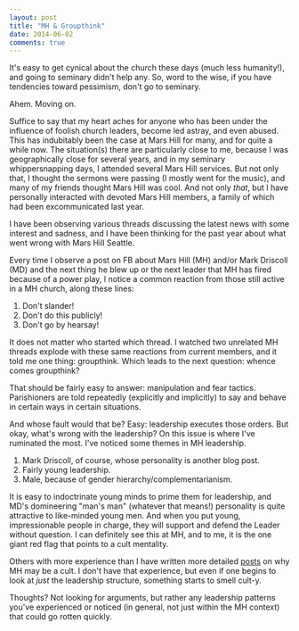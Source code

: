 ```yaml
---
layout: post
title: "MH & Groupthink"
date: 2014-06-02
comments: true
---
```


It's easy to get cynical about the church these days (much less humanity!), and going to seminary didn't help any. So, word to the wise, if you have tendencies toward pessimism, don't go to seminary.

Ahem. Moving on.

Suffice to say that my heart aches for anyone who has been under the influence of foolish church leaders, become led astray, and even abused. This has indubitably been the case at Mars Hill for many, and for quite a while now. The situation(s) there are particularly close to me, because I was geographically close for several years, and in my seminary whippersnapping days, I attended several Mars Hill services. But not only that, I thought the sermons were passing (I mostly went for the music), and many of my friends thought Mars Hill was cool. And not only _that_, but I have personally interacted with devoted Mars Hill members, a family of which had been excommunicated last year.

I have been observing various threads discussing the latest news with some interest and sadness, and I have been thinking for the past year about what went wrong with Mars Hill Seattle.

Every time I observe a post on FB about Mars Hill (MH) and/or Mark Driscoll (MD) and the next thing he blew up or the next leader that MH has fired because of a power play, I notice a common reaction from those still active in a MH church, along these lines:

1. Don't slander!
2. Don't do this publicly!
3. Don't go by hearsay!

It does not matter who started which thread. I watched two unrelated MH threads explode with these same reactions from current members, and it told me one thing: groupthink. Which leads to the next question: whence comes groupthink?

That should be fairly easy to answer: manipulation and fear tactics. Parishioners are told repeatedly (explicitly and implicitly) to say and behave in certain ways in certain situations.

And whose fault would that be? Easy: leadership executes those orders. But okay, what's wrong with the leadership? On this issue is where I've ruminated the most. I've noticed some themes in MH leadership.

1. Mark Driscoll, of course, whose personality is another blog post.
2. Fairly young leadership.
3. Male, because of gender hierarchy/complementarianism.

It is easy to indoctrinate young minds to prime them for leadership, and MD's domineering "man's man" (whatever that means!) personality is quite attractive to like-minded young men. And when you put young, impressionable people in charge, they will support and defend the Leader without question. I can definitely see this at MH, and to me, it is the one giant red flag that points to a cult mentality.

Others with more experience than I have written more detailed [posts](http://www.elizabethesther.com/2014/03/is-marshill-church-a-cult.html) on why MH may be a cult. I don't have that experience, but even if one begins to look at _just_ the leadership structure, something starts to smell cult-y.

Thoughts? Not looking for arguments, but rather any leadership patterns you've experienced or noticed (in general, not just within the MH context) that could go rotten quickly.
